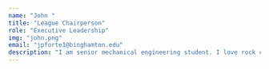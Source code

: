 ```yaml
---
name: "John "
title: "League Chairperson"
role: "Executive Leadership"
img: "john.png"
email: "jpforte1@binghamton.edu"
description: "I am senior mechanical engineering student. I love rock climbing and hiking!"
---
```

